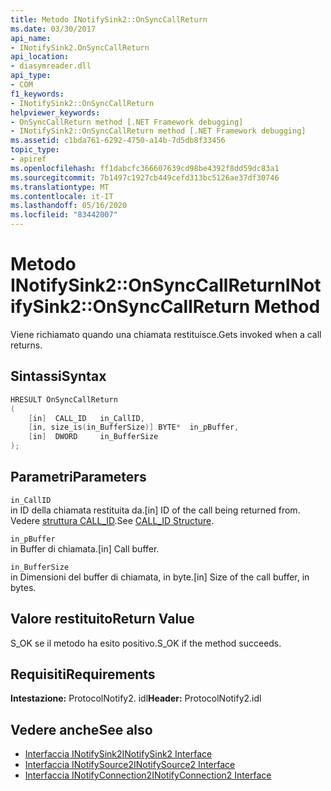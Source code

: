 ```yaml
---
title: Metodo INotifySink2::OnSyncCallReturn
ms.date: 03/30/2017
api_name:
- INotifySink2.OnSyncCallReturn
api_location:
- diasymreader.dll
api_type:
- COM
f1_keywords:
- INotifySink2::OnSyncCallReturn
helpviewer_keywords:
- OnSyncCallReturn method [.NET Framework debugging]
- INotifySink2::OnSyncCallReturn method [.NET Framework debugging]
ms.assetid: c1bda761-6292-4750-a14b-7d5db8f33456
topic_type:
- apiref
ms.openlocfilehash: ff1dabcfc366607639cd98be4392f8dd59dc83a1
ms.sourcegitcommit: 7b1497c1927cb449cefd313bc5126ae37df30746
ms.translationtype: MT
ms.contentlocale: it-IT
ms.lasthandoff: 05/16/2020
ms.locfileid: "83442007"
---
```

# <a name="inotifysink2onsynccallreturn-method"></a><span data-ttu-id="9bf82-102">Metodo INotifySink2::OnSyncCallReturn</span><span class="sxs-lookup"><span data-stu-id="9bf82-102">INotifySink2::OnSyncCallReturn Method</span></span>
<span data-ttu-id="9bf82-103">Viene richiamato quando una chiamata restituisce.</span><span class="sxs-lookup"><span data-stu-id="9bf82-103">Gets invoked when a call returns.</span></span>  
  
## <a name="syntax"></a><span data-ttu-id="9bf82-104">Sintassi</span><span class="sxs-lookup"><span data-stu-id="9bf82-104">Syntax</span></span>  
  
```cpp  
HRESULT OnSyncCallReturn  
(  
    [in]  CALL_ID   in_CallID,  
    [in, size_is(in_BufferSize)] BYTE*  in_pBuffer,  
    [in]  DWORD     in_BufferSize  
);  
```  
  
## <a name="parameters"></a><span data-ttu-id="9bf82-105">Parametri</span><span class="sxs-lookup"><span data-stu-id="9bf82-105">Parameters</span></span>  
 `in_CallID`  
 <span data-ttu-id="9bf82-106">in ID della chiamata restituita da.</span><span class="sxs-lookup"><span data-stu-id="9bf82-106">[in] ID of the call being returned from.</span></span> <span data-ttu-id="9bf82-107">Vedere [struttura CALL_ID](call-id-structure.md).</span><span class="sxs-lookup"><span data-stu-id="9bf82-107">See [CALL_ID Structure](call-id-structure.md).</span></span>  
  
 `in_pBuffer`  
 <span data-ttu-id="9bf82-108">in Buffer di chiamata.</span><span class="sxs-lookup"><span data-stu-id="9bf82-108">[in] Call buffer.</span></span>  
  
 `in_BufferSize`  
 <span data-ttu-id="9bf82-109">in Dimensioni del buffer di chiamata, in byte.</span><span class="sxs-lookup"><span data-stu-id="9bf82-109">[in] Size of the call buffer, in bytes.</span></span>  
  
## <a name="return-value"></a><span data-ttu-id="9bf82-110">Valore restituito</span><span class="sxs-lookup"><span data-stu-id="9bf82-110">Return Value</span></span>  
 <span data-ttu-id="9bf82-111">S_OK se il metodo ha esito positivo.</span><span class="sxs-lookup"><span data-stu-id="9bf82-111">S_OK if the method succeeds.</span></span>  
  
## <a name="requirements"></a><span data-ttu-id="9bf82-112">Requisiti</span><span class="sxs-lookup"><span data-stu-id="9bf82-112">Requirements</span></span>  
 <span data-ttu-id="9bf82-113">**Intestazione:** ProtocolNotify2. idl</span><span class="sxs-lookup"><span data-stu-id="9bf82-113">**Header:** ProtocolNotify2.idl</span></span>  
  
## <a name="see-also"></a><span data-ttu-id="9bf82-114">Vedere anche</span><span class="sxs-lookup"><span data-stu-id="9bf82-114">See also</span></span>

- [<span data-ttu-id="9bf82-115">Interfaccia INotifySink2</span><span class="sxs-lookup"><span data-stu-id="9bf82-115">INotifySink2 Interface</span></span>](inotifysink2-interface.md)
- [<span data-ttu-id="9bf82-116">Interfaccia INotifySource2</span><span class="sxs-lookup"><span data-stu-id="9bf82-116">INotifySource2 Interface</span></span>](inotifysource2-interface.md)
- [<span data-ttu-id="9bf82-117">Interfaccia INotifyConnection2</span><span class="sxs-lookup"><span data-stu-id="9bf82-117">INotifyConnection2 Interface</span></span>](inotifyconnection2-interface.md)
